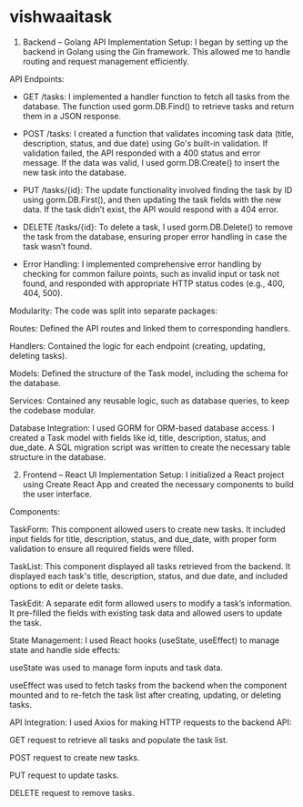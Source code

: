 # vishwaaitask 
1. Backend – Golang API Implementation
Setup: I began by setting up the backend in Golang using the Gin framework. This allowed me to handle routing and request management efficiently.

API Endpoints:

- GET /tasks: I implemented a handler function to fetch all tasks from the database. The function used gorm.DB.Find() to retrieve tasks and return them in a JSON response.

- POST /tasks: I created a function that validates incoming task data (title, description, status, and due date) using Go's built-in validation. If validation failed, the API responded with a 400 status and error message. If the data was valid, I used gorm.DB.Create() to insert the new task into the database.

 -  PUT /tasks/{id}: The update functionality involved finding the task by ID using gorm.DB.First(), and then updating the task fields with the new data. If the task didn’t exist, the API would respond with a 404 error.

- DELETE /tasks/{id}: To delete a task, I used gorm.DB.Delete() to remove the task from the database, ensuring proper error handling in case the task wasn’t found.

- Error Handling: I implemented comprehensive error handling by checking for common failure points, such as invalid input or task not found, and responded with appropriate HTTP status codes (e.g., 400, 404, 500).

Modularity: The code was split into separate packages:

Routes: Defined the API routes and linked them to corresponding handlers.

Handlers: Contained the logic for each endpoint (creating, updating, deleting tasks).

Models: Defined the structure of the Task model, including the schema for the database.

Services: Contained any reusable logic, such as database queries, to keep the codebase modular.

Database Integration: I used GORM for ORM-based database access. I created a Task model with fields like id, title, description, status, and due_date. A SQL migration script was written to create the necessary table structure in the database.

2. Frontend – React UI Implementation
Setup: I initialized a React project using Create React App and created the necessary components to build the user interface.

Components:

TaskForm: This component allowed users to create new tasks. It included input fields for title, description, status, and due_date, with proper form validation to ensure all required fields were filled.

TaskList: This component displayed all tasks retrieved from the backend. It displayed each task's title, description, status, and due date, and included options to edit or delete tasks.

TaskEdit: A separate edit form allowed users to modify a task’s information. It pre-filled the fields with existing task data and allowed users to update the task.

State Management: I used React hooks (useState, useEffect) to manage state and handle side effects:

useState was used to manage form inputs and task data.

useEffect was used to fetch tasks from the backend when the component mounted and to re-fetch the task list after creating, updating, or deleting tasks.

API Integration: I used Axios for making HTTP requests to the backend API:

GET request to retrieve all tasks and populate the task list.

POST request to create new tasks.

PUT request to update tasks.

DELETE request to remove tasks.


